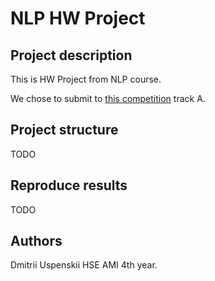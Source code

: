 # NLP HW Project

## Project description
This is HW Project from NLP course.

We chose to submit to [this competition](https://semantic-textual-relatedness.github.io/) track A.



## Project structure
TODO


## Reproduce results
TODO

## Authors
Dmitrii Uspenskii HSE AMI 4th year.
